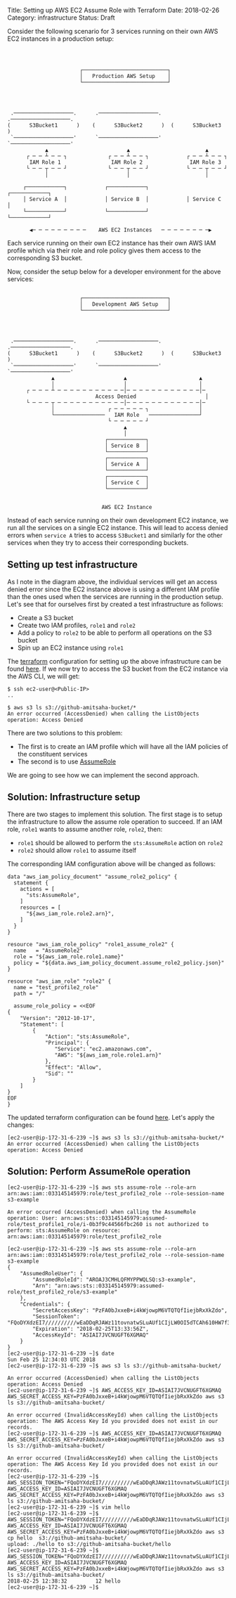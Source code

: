 Title: Setting up AWS EC2 Assume Role with Terraform
Date: 2018-02-26 
Category: infrastructure
Status: Draft

Consider the following scenario for 3 services running on their own AWS EC2 instances in
a production setup:

```



                       ┌───────────────────────────┐
                       │   Production AWS Setup    │
                       └───────────────────────────┘




 .───────────────────.      .───────────────────.    .───────────────────.
(      S3Bucket1      )    (      S3Bucket2      )  (      S3Bucket3      )
 `───────────────────'      `───────────────────'    `───────────────────'
            ▲                         ▲                        ▲
      ┌ ─ ─ ┴ ─ ─ ┐             ┌ ─ ─ ┴ ─ ─ ┐            ┌ ─ ─ ┴ ─ ─ ┐
       IAM Role 1                IAM Role 2               IAM Role 3
      └ ─ ─ ┬ ─ ─ ┘             └ ─ ─ ┬ ─ ─ ┘            └ ─ ─ ┬ ─ ─ ┘
            │                         │                        │

     ┌────────────┐            ┌────────────┐            ┌────────────┐
     │ Service A  │            │ Service B  │            │ Service C  │
     └────────────┘            └────────────┘            └────────────┘

       ◀─ ─ ─ ─ ─ ─ ─ ─ ─    AWS EC2 Instances   ─ ─ ─ ─ ─ ─ ─ ─▶
```

Each service running on their own EC2 instance has their own AWS IAM profile which via 
their role and role policy gives them access to the corresponding S3 bucket.

Now, consider the setup below for a developer environment for the above services:

```

                       ┌───────────────────────────┐
                       │   Development AWS Setup   │
                       └───────────────────────────┘




 .───────────────────.      .───────────────────.    .───────────────────.
(      S3Bucket1      )    (      S3Bucket2      )  (      S3Bucket3      )
 `───────────────────'      `───────────────────'    `───────────────────'
              ▲                      ▲                       ▲
              │                      │                       │
      ┌ ─ ─ ─ ┴ ─ ─ ─ ─ ─ ─ ─ ─ ─ ─ ─│─ ─ ─ ─ ─ ─ ─ ─ ─ ─ ─ ─│─
                            Access Denied                      │
      └ ─ ─ ─ ┬ ─ ─ ─ ─ ─ ─ ─ ─ ─ ─ ─│─ ─ ─ ─ ─ ─ ─ ─ ─ ─ ─ ─│─
              │                 ┌ ─ ─ ─ ─ ─ ┐                │
              └────────────────   IAM Role   ────────────────┘
                                └ ─ ─ ─ ─ ─ ┘
                                     ▲
                                     │
                               ┌────────────┐
                               │ Service B  │
                               └────────────┘
                               ┌────────────┐
                               │ Service A  │
                               └────────────┘
                               ┌────────────┐
                               │ Service C  │
                               └────────────┘


                              AWS EC2 Instance

```

Instead of each service running on their own development EC2 instance, we run all the services
on a single EC2 instance. This will lead to access denied errors when `service A` tries to access
`S3Bucket1` and similarly for the other services when they try to access their corresponding
buckets.


## Setting up test infrastructure

As I note in the diagram above, the individual services will get an access denied error since
the EC2 instance above is using a different IAM profile than the ones used when the services
are running in the production setup. Let's see that for ourselves first by created a test 
infrastructure as follows:


- Create a S3 bucket
- Create two IAM profiles, `role1` and `role2`
- Add a policy to `role2` to be able to perform all operations on the S3 bucket
- Spin up an EC2 instance using `role1`

The [terraform](https://terraform.io) configuration for setting up the above infrastructure can be found 
[here](). If we now try to access the S3 bucket from the EC2 instance via the AWS CLI, we will get:

```
$ ssh ec2-user@<Public-IP>
..

$ aws s3 ls s3://github-amitsaha-bucket/*
An error occurred (AccessDenied) when calling the ListObjects operation: Access Denied
```

There are two solutions to this problem:

- The first is to create an IAM profile which will have all the IAM policies of the constituent services
- The second is to use [AssumeRole](https://docs.aws.amazon.com/STS/latest/APIReference/API_AssumeRole.html)

We are going to see how we can implement the second approach. 

## Solution: Infrastructure setup

There are two stages to implement this solution. The first stage is to setup the infrastructure to allow the
assume role operation to succeed. If an IAM role, `role1` wants to assume another
role, `role2`, then:

- `role1` should be allowed to perform the `sts:AssumeRole` action on `role2`
- `role2` should allow `role1` to assume itself

The corresponding IAM configuration above will be changed as follows:


```
data "aws_iam_policy_document" "assume_role2_policy" {
  statement {
    actions = [
      "sts:AssumeRole",
    ]
    resources = [
      "${aws_iam_role.role2.arn}",
    ]
  }
}

resource "aws_iam_role_policy" "role1_assume_role2" {
  name   = "AssumeRole2"
  role = "${aws_iam_role.role1.name}"
  policy = "${data.aws_iam_policy_document.assume_role2_policy.json}"
}

resource "aws_iam_role" "role2" {
  name = "test_profile2_role"
  path = "/"

  assume_role_policy = <<EOF
{
    "Version": "2012-10-17",
    "Statement": [
        {
            "Action": "sts:AssumeRole",
            "Principal": {
               "Service": "ec2.amazonaws.com",
               "AWS": "${aws_iam_role.role1.arn}"
            },
            "Effect": "Allow",
            "Sid": ""
        }
    ]
}
EOF
}
```

The updated terraform configuration can be found [here](). Let's apply the changes:






```
[ec2-user@ip-172-31-6-239 ~]$ aws s3 ls s3://github-amitsaha-bucket/*
An error occurred (AccessDenied) when calling the ListObjects operation: Access Denied
```

## Solution: Perform AssumeRole operation


```
[ec2-user@ip-172-31-6-239 ~]$ aws sts assume-role --role-arn arn:aws:iam::033145145979:role/test_profile2_role --role-session-name s3-example

An error occurred (AccessDenied) when calling the AssumeRole operation: User: arn:aws:sts::033145145979:assumed-role/test_profile1_role/i-0b3f9c44566fbc260 is not authorized to perform: sts:AssumeRole on resource: arn:aws:iam::033145145979:role/test_profile2_role

[ec2-user@ip-172-31-6-239 ~]$ aws sts assume-role --role-arn arn:aws:iam::033145145979:role/test_profile2_role --role-session-name s3-example
{
    "AssumedRoleUser": {
        "AssumedRoleId": "AROAJ3CMHLQFMYPPWQLSQ:s3-example", 
        "Arn": "arn:aws:sts::033145145979:assumed-role/test_profile2_role/s3-example"
    }, 
    "Credentials": {
        "SecretAccessKey": "PzFA0bJxxeB+i4kWjowpM6VTQTQfIiejbRxXkZdo", 
        "SessionToken": "FQoDYXdzEI7//////////wEaDDqRJAWz11tovnatwSLuAUf1CIjLW0OI5dTCAh610HW7f3fBxglofbntqxCSJVyei1DafEjriLIskDzKoCdz6Y7F5Z/uyv/Ue7dCCCvXFpVYExwt82hE7yTGrYJB/oQl+bkMIzPhlHyegDa3/+vxdFu2kbcve8a1VlNhZE8fnpaRLGMoEr9/Ll+NQLjtRyysQ7DuN0GuMVIDiUzqOZHVDFDt4/c5LBHd2VZNfZ2t/rfPTkIwfkI9JQUVON+lcrk5W+FH16Onp1vuZXX4cmraMWQ1ROGf2x4fHGPIcMqaw674sgOnMSllyCUONLIaSPOeJLfOSDIrM/Xfv0PvslgotNrK1AU=", 
        "Expiration": "2018-02-25T13:33:56Z", 
        "AccessKeyId": "ASIAI7JVCNUGFT6XGMAQ"
    }
}
[ec2-user@ip-172-31-6-239 ~]$ date
Sun Feb 25 12:34:03 UTC 2018
[ec2-user@ip-172-31-6-239 ~]$ aws s3 ls s3://github-amitsaha-bucket/

An error occurred (AccessDenied) when calling the ListObjects operation: Access Denied
[ec2-user@ip-172-31-6-239 ~]$ AWS_ACCESS_KEY_ID=ASIAI7JVCNUGFT6XGMAQ AWS_SECRET_ACCESS_KEY=PzFA0bJxxeB+i4kWjowpM6VTQTQfIiejbRxXkZdo aws s3 ls s3://github-amitsaha-bucket/

An error occurred (InvalidAccessKeyId) when calling the ListObjects operation: The AWS Access Key Id you provided does not exist in our records.
[ec2-user@ip-172-31-6-239 ~]$ AWS_ACCESS_KEY_ID=ASIAI7JVCNUGFT6XGMAQ AWS_SECRET_ACCESS_KEY=PzFA0bJxxeB+i4kWjowpM6VTQTQfIiejbRxXkZdo aws s3 ls s3://github-amitsaha-bucket/

An error occurred (InvalidAccessKeyId) when calling the ListObjects operation: The AWS Access Key Id you provided does not exist in our records.
[ec2-user@ip-172-31-6-239 ~]$ AWS_SESSION_TOKEN="FQoDYXdzEI7//////////wEaDDqRJAWz11tovnatwSLuAUf1CIjLW0OI5dTCAh610HW7f3fBxglofbntqxCSJVyei1DafEjriLIskDzKoCdz6Y7F5Z/uyv/Ue7dCCCvXFpVYExwt82hE7yTGrYJB/oQl+bkMIzPhlHyegDa3/+vxdFu2kbcve8a1VlNhZE8fnpaRLGMoEr9/Ll+NQLjtRyysQ7DuN0GuMVIDiUzqOZHVDFDt4/c5LBHd2VZNfZ2t/rfPTkIwfkI9JQUVON+lcrk5W+FH16Onp1vuZXX4cmraMWQ1ROGf2x4fHGPIcMqaw674sgOnMSllyCUONLIaSPOeJLfOSDIrM/Xfv0PvslgotNrK1AU=" AWS_ACCESS_KEY_ID=ASIAI7JVCNUGFT6XGMAQ AWS_SECRET_ACCESS_KEY=PzFA0bJxxeB+i4kWjowpM6VTQTQfIiejbRxXkZdo aws s3 ls s3://github-amitsaha-bucket/
[ec2-user@ip-172-31-6-239 ~]$ vim hello
[ec2-user@ip-172-31-6-239 ~]$ AWS_SESSION_TOKEN="FQoDYXdzEI7//////////wEaDDqRJAWz11tovnatwSLuAUf1CIjLW0OI5dTCAh610HW7f3fBxglofbntqxCSJVyei1DafEjriLIskDzKoCdz6Y7F5Z/uyv/Ue7dCCCvXFpVYExwt82hE7yTGrYJB/oQl+bkMIzPhlHyegDa3/+vxdFu2kbcve8a1VlNhZE8fnpaRLGMoEr9/Ll+NQLjtRyysQ7DuN0GuMVIDiUzqOZHVDFDt4/c5LBHd2VZNfZ2t/rfPTkIwfkI9JQUVON+lcrk5W+FH16Onp1vuZXX4cmraMWQ1ROGf2x4fHGPIcMqaw674sgOnMSllyCUONLIaSPOeJLfOSDIrM/Xfv0PvslgotNrK1AU=" AWS_ACCESS_KEY_ID=ASIAI7JVCNUGFT6XGMAQ AWS_SECRET_ACCESS_KEY=PzFA0bJxxeB+i4kWjowpM6VTQTQfIiejbRxXkZdo aws s3 cp hello  s3://github-amitsaha-bucket/
upload: ./hello to s3://github-amitsaha-bucket/hello             
[ec2-user@ip-172-31-6-239 ~]$ AWS_SESSION_TOKEN="FQoDYXdzEI7//////////wEaDDqRJAWz11tovnatwSLuAUf1CIjLW0OI5dTCAh610HW7f3fBxglofbntqxCSJVyei1DafEjriLIskDzKoCdz6Y7F5Z/uyv/Ue7dCCCvXFpVYExwt82hE7yTGrYJB/oQl+bkMIzPhlHyegDa3/+vxdFu2kbcve8a1VlNhZE8fnpaRLGMoEr9/Ll+NQLjtRyysQ7DuN0GuMVIDiUzqOZHVDFDt4/c5LBHd2VZNfZ2t/rfPTkIwfkI9JQUVON+lcrk5W+FH16Onp1vuZXX4cmraMWQ1ROGf2x4fHGPIcMqaw674sgOnMSllyCUONLIaSPOeJLfOSDIrM/Xfv0PvslgotNrK1AU=" AWS_ACCESS_KEY_ID=ASIAI7JVCNUGFT6XGMAQ AWS_SECRET_ACCESS_KEY=PzFA0bJxxeB+i4kWjowpM6VTQTQfIiejbRxXkZdo aws s3 ls s3://github-amitsaha-bucket/
2018-02-25 12:38:32         12 hello
[ec2-user@ip-172-31-6-239 ~]$ 

```

